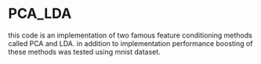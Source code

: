 # PCA_LDA

this code is an implementation of two famous feature conditioning methods called PCA and LDA.
in addition to implementation performance boosting of these methods was tested using mnist dataset.
